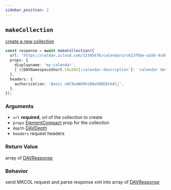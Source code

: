 ```yaml
---
sidebar_position: 2
---
```


## `makeCollection`

[create a new collection](https://datatracker.ietf.org/doc/html/rfc5689#section-3)

```ts
const response = await makeCollection({
  url: 'https://caldav.icloud.com/12345676/calendars/c623f6be-a2d4-4c60-932a-043e67025dde/',
  props: {
    displayname: 'my-calendar',
    [`${DAVNamespaceShort.CALDAV}:calendar-description`]: 'calendar description',
  },
  headers: {
    authorization: 'Basic x0C9ueWd9Vz8OwS0DEAtkAlj',
  },
});
```

### Arguments

- `url` **required**, url of the collection to create
- `props` [ElementCompact](../../types/ElementCompact.md) prop for the collection
- `depth` [DAVDepth](../../types/DAVDepth.md)
- `headers` request headers

### Return Value

array of [DAVResponse](../../types/DAVResponse.md)

### Behavior

send MKCOL request and parse response xml into array of [DAVResponse](../../types/DAVResponse.md)
